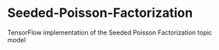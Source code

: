 # Seeded-Poisson-Factorization
TensorFlow implementation of the Seeded Poisson Factorization topic model
